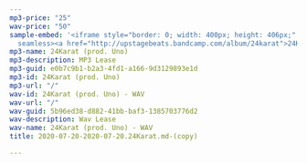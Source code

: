 ```yaml
---
mp3-price: "25"
wav-price: "50"
sample-embed: '<iframe style="border: 0; width: 400px; height: 406px;" src="https://bandcamp.com/EmbeddedPlayer/album=3424510307/size=large/bgcol=ffffff/linkcol=0687f5/artwork=none/track=215376352/transparent=true/"
  seamless><a href="http://upstagebeats.bandcamp.com/album/24karat">24Karat by UpstageBeats</a></iframe>'
mp3-name: 24Karat (prod. Uno)
mp3-description: MP3 Lease
mp3-guid: e0b7c9b1-b2a3-4fd1-a166-9d3129893e1d
mp3-id: 24Karat (prod. Uno)
mp3-url: "/"
wav-id: 24Karat (prod. Uno) - WAV
wav-url: "/"
wav-guid: 5b96ed38-d882-41bb-baf3-1385703776d2
wav-description: Wav Lease
wav-name: 24Karat (prod. Uno) - WAV
title: 2020-07-20-2020-07-20.24Karat.md-(copy)

---
```

